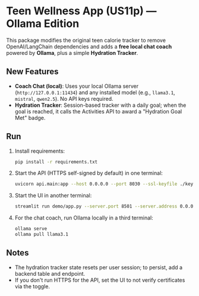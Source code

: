 
# Teen Wellness App (US11p) — Ollama Edition

This package modifies the original teen calorie tracker to remove OpenAI/LangChain dependencies
and adds a **free local chat coach** powered by **Ollama**, plus a simple **Hydration Tracker**.

## New Features
- **Coach Chat (local)**: Uses your local Ollama server (`http://127.0.0.1:11434`) and any installed model
  (e.g., `llama3.1`, `mistral`, `qwen2.5`). No API keys required.
- **Hydration Tracker**: Session-based tracker with a daily goal; when the goal is reached, it calls the
  Activities API to award a "Hydration Goal Met" badge.

## Run
1. Install requirements:
   ```bash
   pip install -r requirements.txt
   ```
2. Start the API (HTTPS self-signed by default) in one terminal:
   ```bash
   uvicorn api.main:app --host 0.0.0.0 --port 8030 --ssl-keyfile ./key.pem --ssl-certfile ./cert.pem
   ```
3. Start the UI in another terminal:
   ```bash
   streamlit run demo/app.py --server.port 8501 --server.address 0.0.0.0
   ```
4. For the chat coach, run Ollama locally in a third terminal:
   ```bash
   ollama serve
   ollama pull llama3.1
   ```

## Notes
- The hydration tracker state resets per user session; to persist, add a backend table and endpoint.
- If you don't run HTTPS for the API, set the UI to not verify certificates via the toggle.
